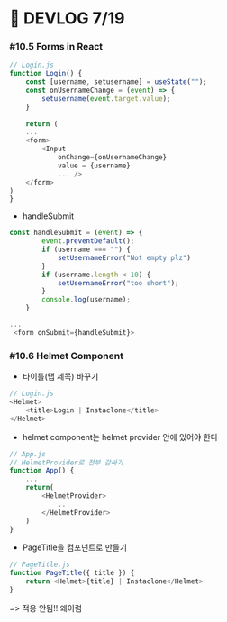 # 🥂 DEVLOG 7/19



### #10.5 Forms in React

```js
// Login.js
function Login() {
    const [username, setusername] = useState("");
    const onUsernameChange = (event) => {
        setusername(event.target.value);
    }
    
    return (
    ...
    <form>
    	<Input
    		onChange={onUsernameChange}
			value = {username}
			... />
	</form>
)
}
```

- handleSubmit

```js
const handleSubmit = (event) => {
        event.preventDefault();
        if (username === "") {
            setUsernameError("Not empty plz")
        }
        if (username.length < 10) {
            setUsernameError("too short");
        }
        console.log(username);
    }

...
 <form onSubmit={handleSubmit}>
```



### #10.6 Helmet Component

- 타이틀(탭 제목) 바꾸기

```js
// Login.js
<Helmet>
	<title>Login | Instaclone</title>
</Helmet>
```

- helmet component는 helmet provider 안에 있어야 한다

```js
// App.js
// HelmetProvider로 전부 감싸기
function App() {
    ...
    return(
    	<HelmetProvider>
        	..
        </HelmetProvider>
    )
}
```

- PageTitle을 컴포넌트로 만들기

```js
// PageTitle.js
function PageTitle({ title }) {
    return <Helmet>{title} | Instaclone</Helmet>
}
```

=> 적용 안됨!! 왜이럼







